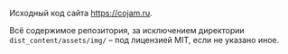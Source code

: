 Исходный код сайта https://cojam.ru.

Всё содержимое репозитория, за исключением директории `dist_content/assets/img/` – под лицензией MIT, если не указано иное.
